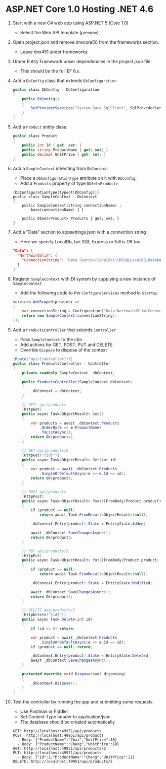 # ASP.NET Core 1.0 Hosting .NET 4.6

1. Start with a new C# web app using ASP.NET 5 (Core 1.0)
    - Select the Web API template (preview)

2. Open project.json and remove dnxcore50 from the frameworks section.
    - Leave dnx451 under frameworks.

3. Under Entity Framework unser dependencies in the project.json file.
    - This should be the full EF 6.x.

4.  Add a `DbConfig` class that extends `DbConfiguration`

    ```csharp
    public class DbConfig : DbConfiguration
    {
        public DbConfig()
        {
            SetProviderServices("System.Data.SqlClient", SqlProviderServices.Instance);
        }
    }
    ```

5. Add a `Product` entity class.

    ```csharp
    public class Product
    {
        public int Id { get; set; }
        public string ProductName { get; set; }
        public decimal UnitPrice { get; set; }
    }
    ```
6. Add a `SampleContext` inheriting from `DbContext`.
    - Place a `DbConfigurationType` attribute on it with `DbConfig`.
    - Add a `Products` property of type `DbSet<Product>`

    ```chsarp
    [DbConfigurationType(typeof(DbConfig))]
    public class SampleContext : DbContext
    {
        public SampleContext(string connectionName) :
            base(connectionName) { }

        public DbSet<Product> Products { get; set; }
    }
    ```
7. Add a "Data" section to appsettings.json with a connection string
    - Here we specify LocalDb, but SQL Express or full is OK too.

    ```json
    "Data": {
      "NorthwindSlim": {
        "ConnectionString": "Data Source=(localdb)\\MSSQLLocalDB;Database=Sample;Integrated Security=True"
      }
    }
    ```

8. Register `SampleContext` with DI system by supplying a new instance of `SampleContext`
    - Add the following code to the `ConfigureServices` method in `Startup`

    ```csharp
    services.AddScoped(provider =>
    {
        var connectionString = Configuration["Data:NorthwindSlim:ConnectionString"];
        return new SampleContext(connectionString);
    });
    ```
9. Add a `ProductsController` that extends `Controller`
    - Pass `SampleContext` to the ctor
    - Add actions for GET, POST, PUT and DELETE
    - Override `Dispose` to dispose of the context

    ```csharp
    [Route("api/[controller]")]
    public class ProductsController : Controller
    {
        private readonly SampleContext _dbContext;

        public ProductsController(SampleContext dbContext)
        {
            _dbContext = dbContext;
        }

        // GET: api/products
        [HttpGet]
        public async Task<ObjectResult> Get()
        {
            var products = await _dbContext.Products
                .OrderBy(e => e.ProductName)
                .ToListAsync();
            return Ok(products);
        }

        // GET api/products/5
        [HttpGet("{id}")]
        public async Task<ObjectResult> Get(int id)
        {
            var product = await _dbContext.Products
                .SingleOrDefaultAsync(e => e.Id == id);
            return Ok(product);
        }

        // POST api/products
        [HttpPost]
        public async Task<ObjectResult> Post([FromBody]Product product)
        {
            if (product == null)
                return await Task.FromResult<ObjectResult>(null);

            _dbContext.Entry(product).State = EntityState.Added;

            await _dbContext.SaveChangesAsync();
            return Ok(product);
        }

        // PUT api/products/5
        [HttpPut]
        public async Task<ObjectResult> Put([FromBody]Product product)
        {
            if (product == null)
                return await Task.FromResult<ObjectResult>(null);

            _dbContext.Entry(product).State = EntityState.Modified;

            await _dbContext.SaveChangesAsync();
            return Ok(product);
        }

        // DELETE api/products/5
        [HttpDelete("{id}")]
        public async Task Delete(int id)
        {
            if (id == 0) return;

            var product = await _dbContext.Products
                .SingleOrDefaultAsync(e => e.Id == id);
            if (product == null) return;

            _dbContext.Entry(product).State = EntityState.Deleted;
            await _dbContext.SaveChangesAsync();
        }

        protected override void Dispose(bool disposing)
        {
            _dbContext.Dispose();
        }
    }
    ```

10. Test the controller by running the app and submitting some requests.
    - Use Postman or Fiddler
    - Set Content-Type header to application/json
    - The database should be created automatically

    ```
    GET: http://localhost:49951/api/products
    POST: http://localhost:49951/api/products
      - Body: {"ProductName":"Chai","UnitPrice":10}
      - Body: {"ProductName":"Chang","UnitPrice":10}
    GET: http://localhost:49951/api/products/2
    PUT: http://localhost:49951/api/products
      - Body: {"Id":2,"ProductName":"Chang","UnitPrice":11}
    DELETE: http://localhost:49951/api/products/2
    ```

